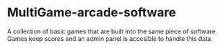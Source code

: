 # MultiGame-arcade-software
A collection of basic games that are built into the same piece of software. Games keep scores and an admin panel is accesible to handle this data. 
